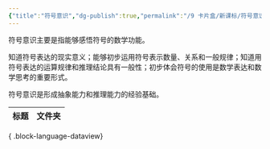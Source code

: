 ```yaml
---
{"title":"符号意识","dg-publish":true,"permalink":"/9 卡片盒/新课标/符号意识/","dgPassFrontmatter":true,"noteIcon":""}
---
```



符号意识主要是指能够感悟符号的数学功能。

知道符号表达的现实意义；能够初步运用符号表示数量、关系和一般规律；知道用符号表达的运算规律和推理结论具有一般性；初步体会符号的使用是数学表达和数学思考的重要形式。

符号意识是形成抽象能力和推理能力的经验基础。

| 标题 | 文件夹 |
| -- | --- |

{ .block-language-dataview}